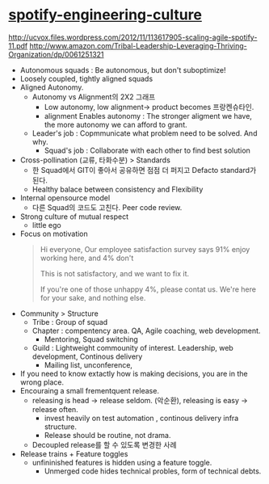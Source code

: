 # [spotify-engineering-culture](http://labs.spotify.com/2014/03/27/spotify-engineering-culture-part-1/)

<http://ucvox.files.wordpress.com/2012/11/113617905-scaling-agile-spotify-11.pdf>
<http://www.amazon.com/Tribal-Leadership-Leveraging-Thriving-Organization/dp/0061251321>


- Autonomous squads : Be autonomous, but don't suboptimize!
- Loosely coupled, tightly aligned squads
- Aligned Autonomy.
  - Autonomy vs Alignment의 2X2 그래프
      - Low autonomy, low alignment-> product becomes 프랑켄슈타인.
    - alignment Enables autonomy : The stronger aligment we have, the more autonomy we can afford to grant.
  - Leader's job : Copmmunicate what problem need to be solved. And why.
    - Squad's job : Collaborate with each other to find best solution
- Cross-pollination (교류, 타화수분) > Standards
  - 한 Squad에서 GIT이 좋아서 공유하면  점점 더 퍼지고 Defacto standard가 된다.
  - Healthy balace between consistency and Flexibility
- Internal opensource model
  - 다른 Squad의 코드도 고친다. Peer code review.
- Strong culture of mutual respect
  - little ego
- Focus on motivation
  > Hi everyone,
    > Our employee satisfaction survey says
    > 91% enjoy working here,
    > and 4% don't
    >
    > This is not satisfactory,
    > and we want to fix it.
    >
    > If you're one of those unhappy 4%,
    > please contat us.
    > We're here for your sake, and nothing else.
- Community > Structure
  - Tribe : Group of squad
  - Chapter : compentency area. QA, Agile coaching, web development.
      - Mentoring, Squad switching
  - Guild : Lightweight commounity of interest. Leadership, web development, Continous delivery
      - Mailing list, unconference,
- If you need to know extactly how is making decisions, you are in the wrong place.
- Encouraing a small frementquent release.
  - releasing is head -> release seldom. (악순환), releasing is easy ->  release often.
    - invest heavily on test automation , continous delivery infra structure.
    - Release should be routine, not drama.
  - Decoupled release를 할 수 있도록 변경한 사례
- Release trains + Feature toggles
  - unfininished features is hidden using a feature toggle.
    - Unmerged code hides technical probles, form of technical debts.
